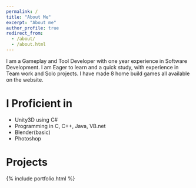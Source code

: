 ```yaml
---
permalink: /
title: "About Me"
excerpt: "About me"
author_profile: true
redirect_from: 
  - /about/
  - /about.html
---
```


I am a Gameplay and Tool Developer with one year experience in Software Development. I am Eager to learn and a quick study, with experience in Team work and Solo projects. I have made 8 home build games all available on the website.

I Proficient in
======
<ul>
<li>Unity3D using C#</li>
<li>Programming in C, C++, Java, VB.net</li>
<li>Blender(basic)</li>
<li>Photoshop</li>
</ul>

Projects
======
  {% include portfolio.html %}
